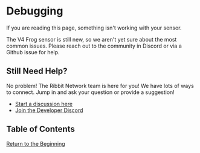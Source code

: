 # Debugging

If you are reading this page, something isn't working with your sensor.

The V4 Frog sensor is still new, so we aren't yet sure about the most common issues. Please reach out to the community in Discord or via a Github issue for help.

## Still Need Help?

No problem! The Ribbit Network team is here for you! We have lots of ways to connect. Jump in and ask your question or provide a suggestion!

* [Start a discussion here](https://github.com/Ribbit-Network/ribbit-network-frog-sensor/discussions/new)
* [Join the Developer Discord](https://discord.gg/vq8PkDb2TC)

## Table of Contents

[Return to the Beginning](../index.md)
